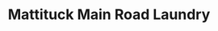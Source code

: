 ---
title: "Mattituck Main Road Laundry"
url: /mattituck/mattituck-main-road-laundry/
shop: Wäscherei
---